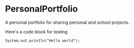 # PersonalPortfolio
A personal portfolio for sharing personal and school projects.

Here's a code block for testing
```
System.out.println("Hello world");
```
